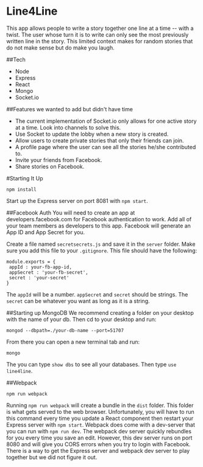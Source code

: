 # Line4Line

This app allows people to write a story together one line at a time -- with a twist. The user whose turn it is to write can only see the most previously written line in the story. This limited context makes for random stories that do not make sense but do make you laugh.

##Tech
- Node
- Express
- React
- Mongo
- Socket.io

##Features we wanted to add but didn't have time
- The current implementation of Socket.io only allows for one active story at a time. Look into channels to solve this.
- Use Socket to update the lobby when a new story is created.
- Allow users to create private stories that only their friends can join.
- A profile page where the user can see all the stories he/she contributed to.
- Invite your friends from Facebook.
- Share stories on Facebook.

#Starting It Up

```
npm install
```

Start up the Express server on port 8081 with `npm start`. 

##Facebook Auth
You will need to create an app at developers.facebook.com for Facebook authentication to work. Add all of your team members as developers to this app. Facebook will generate an App ID and App Secret for you.

Create a file named `secretsecrets.js` and save it in the `server` folder. Make sure you add this file to your `.gitignore`. This file should have the following:

```
module.exports = {
 appId : your-fb-app-id,
 appSecret : 'your-fb-secret',
 secret : 'your-secret'
}
```
The `appId` will be a number. `appSecret` and `secret` should be strings. The `secret` can be whatever you want as long as it is a string.


##Starting up MongoDB
We recommend creating a folder on your desktop with the name of your db. Then cd to your desktop and run:
```
mongod --dbpath=./your-db-name --port=51707
```
From there you can open a new terminal tab and run:

```
mongo
```
The you can type `show dbs` to see all your databases. Then type `use line4line`.

##Webpack
```
npm run webpack
```
Running  `npm run webpack` will create a bundle in the `dist` folder. This folder is what gets served to the web browser. Unfortunately, you will have to run this command every time you update a React component then restart your Express server with `npm start`. Webpack does come with a dev-server that you can run with `npm run dev`. The webpack dev server quickly rebundles for you every time you save an edit. However, this dev server runs on port 8080 and will give you CORS errors when you try to login with Facebook. There is a way to get the Express server and webpack dev server to play together but we did not figure it out.
